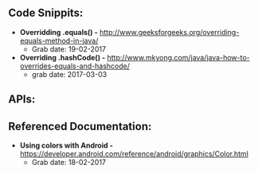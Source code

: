## Code Snippits:
- **Overridding .equals() -** http://www.geeksforgeeks.org/overriding-equals-method-in-java/
    - Grab date: 19-02-2017
- **Overriding .hashCode() -** http://www.mkyong.com/java/java-how-to-overrides-equals-and-hashcode/
    - grab date: 2017-03-03

## APIs:


## Referenced Documentation:
- **Using colors with Android -** https://developer.android.com/reference/android/graphics/Color.html
    - Grab date: 18-02-2017
